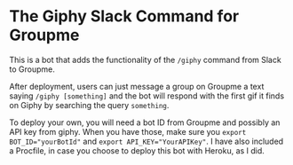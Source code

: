 # The Giphy Slack Command for Groupme

This is a bot that adds the functionality of the `/giphy` command from Slack to Groupme.

After deployment, users can just message a group on Groupme a text saying `/giphy [something]` and the bot will respond with the first gif it finds on Giphy by searching the query `something`.

To deploy your own, you will need a bot ID from Groupme and possibly an API key from giphy. When you have those, make sure you `export BOT_ID="yourBotId"` and `export API_KEY="YourAPIKey"`. I have also included a Procfile, in case you choose to deploy this bot with Heroku, as I did.

